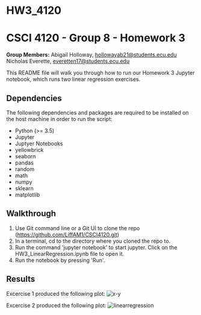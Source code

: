 # HW3_4120

# CSCI 4120 - Group 8 - Homework 3 
**Group Members:** 
Abigail Holloway, hollowayab21@students.ecu.edu
Nicholas Everette, everetten17@students.ecu.edu

This README file will walk you through how to run our Homework 3 Jupyter notebook, which runs two linear regression exercises.

## Dependencies

The following dependencies and packages are required to be installed on the host machine in order to run the script:
 - Python (>= 3.5)
 - Jupyter
 - Juptyer Notebooks
 - yellowbrick
 - seaborn
 - pandas
 - random
 - math
 - numpy
 - sklearn
 - matplotlib

## Walkthrough

1. Use Git command line or a Git UI to clone the repo (https://github.com/LiffAM1/CSCI4120.git)
2. In a terminal, cd to the directory where you cloned the repo to.
3. Run the command 'jupyter notebook' to start jupyter. Click on the HW3_LinearRegression.ipynb file to open it.
4. Run the notebook by pressing 'Run'.

## Results
Excercise 1 produced the following plot:
![x-y](https://user-images.githubusercontent.com/22064340/135775657-f699801d-4d6a-4fe6-a043-89e480b9ce18.PNG)

Excercise 2 produced the following plot:
![linearregression](https://user-images.githubusercontent.com/22064340/135775679-da140611-7abf-4d04-ba80-cef13a89134c.PNG)
